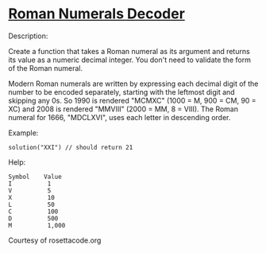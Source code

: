 # [Roman Numerals Decoder](https://codewars.com/kata/reviews/51b6249c4612257ac0000008/groups/51fb0a8043d1d2cd1400007b)

Description:

Create a function that takes a Roman numeral as its argument and returns its value as a numeric decimal integer. You don't need to validate the form of the Roman numeral.

Modern Roman numerals are written by expressing each decimal digit of the number to be encoded separately, starting with the leftmost digit and skipping any 0s. So 1990 is rendered "MCMXC" (1000 = M, 900 = CM, 90 = XC) and 2008 is rendered "MMVIII" (2000 = MM, 8 = VIII). The Roman numeral for 1666, "MDCLXVI", uses each letter in descending order.

Example:

```
solution("XXI") // should return 21
```

Help:

```
Symbol    Value
I          1
V          5
X          10
L          50
C          100
D          500
M          1,000
```

Courtesy of rosettacode.org
